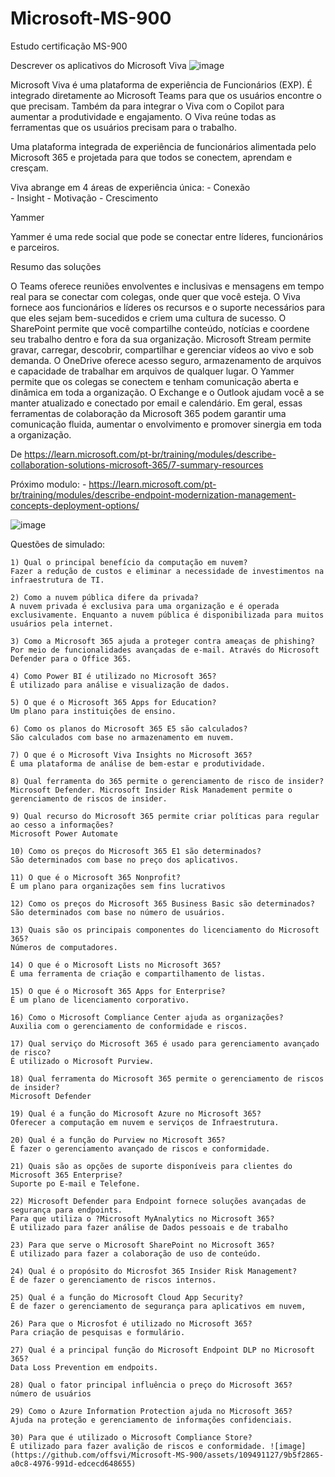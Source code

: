 # Microsoft-MS-900
Estudo certificação MS-900

 
Descrever os aplicativos do Microsoft Viva
![image](https://github.com/offsvi/Microsoft-MS-900/assets/109491127/6be39541-5ca5-41a4-ad97-af5a86deb29b) 


Microsoft Viva é uma plataforma de experiência de Funcionários (EXP). É integrado diretamente ao Microsoft Teams para que os usuários encontre o que precisam. Também da para integrar o Viva com o Copilot para aumentar a produtividade e engajamento. 
O Viva reúne todas as ferramentas que os usuários precisam para o trabalho.

Uma plataforma integrada de experiência de funcionários alimentada pelo Microsoft 365 e projetada para que todos se conectem, aprendam e cresçam.


Viva abrange em 4 áreas de experiência única:
	- Conexão  
	- Insight 
	- Motivação 
	- Crescimento

Yammer 

Yammer é uma rede social que pode se conectar entre líderes, funcionários e parceiros.


Resumo das soluções

O Teams oferece reuniões envolventes e inclusivas e mensagens em tempo real para se conectar com colegas, onde quer que você esteja. O Viva fornece aos funcionários e líderes os recursos e o suporte necessários para que eles sejam bem-sucedidos e criem uma cultura de sucesso. O SharePoint permite que você compartilhe conteúdo, notícias e coordene seu trabalho dentro e fora da sua organização. Microsoft Stream permite gravar, carregar, descobrir, compartilhar e gerenciar vídeos ao vivo e sob demanda. O OneDrive oferece acesso seguro, armazenamento de arquivos e capacidade de trabalhar em arquivos de qualquer lugar. O Yammer permite que os colegas se conectem e tenham comunicação aberta e dinâmica em toda a organização. O Exchange e o Outlook ajudam você a se manter atualizado e conectado por email e calendário. Em geral, essas ferramentas de colaboração da Microsoft 365 podem garantir uma comunicação fluida, aumentar o envolvimento e promover sinergia em toda a organização.

De <https://learn.microsoft.com/pt-br/training/modules/describe-collaboration-solutions-microsoft-365/7-summary-resources> 



Próximo modulo:
	- https://learn.microsoft.com/pt-br/training/modules/describe-endpoint-modernization-management-concepts-deployment-options/

![image](https://github.com/offsvi/Microsoft-MS-900/assets/109491127/ab4a357e-98ab-420d-bd9c-23dfbddb4a8d)


Questões de simulado:

	1) Qual o principal benefício da computação em nuvem?
	Fazer a redução de custos e eliminar a necessidade de investimentos na infraestrutura de TI.
	
	2) Como a nuvem pública difere da privada?
	A nuvem privada é exclusiva para uma organização e é operada exclusivamente. Enquanto a nuvem pública é disponibilizada para muitos usuários pela internet.
	
	3) Como a Microsoft 365 ajuda a proteger contra ameaças de phishing?
	Por meio de funcionalidades avançadas de e-mail. Através do Microsoft Defender para o Office 365.
	
	4) Como Power BI é utilizado no Microsoft 365?
	É utilizado para análise e visualização de dados. 
	
	5) O que é o Microsoft 365 Apps for Education?
	Um plano para instituições de ensino.
	
	6) Como os planos do Microsoft 365 E5 são calculados?
	São calculados com base no armazenamento em nuvem.
	
	7) O que é o Microsoft Viva Insights no Microsoft 365?
	É uma plataforma de análise de bem-estar e produtividade.
	
	8) Qual ferramenta do 365 permite o gerenciamento de risco de insider?
	Microsoft Defender. Microsoft Insider Risk Manadement permite o gerenciamento de riscos de insider.
	
	9) Qual recurso do Microsoft 365 permite criar políticas para regular ao cesso a informações?
	Microsoft Power Automate
	
	10) Como os preços do Microsoft 365 E1 são determinados? 
	São determinados com base no preço dos aplicativos. 
	
	11) O que é o Microsoft 365 Nonprofit?
	É um plano para organizações sem fins lucrativos
	
	12) Como os preços do Microsoft 365 Business Basic são determinados? 
	São determinados com base no número de usuários.
	
	13) Quais são os principais componentes do licenciamento do Microsoft 365?
	Números de computadores.
	
	14) O que é o Microsoft Lists no Microsoft 365?
	É uma ferramenta de criação e compartilhamento de listas. 
	
	15) O que é o Microsoft 365 Apps for Enterprise?
	É um plano de licenciamento corporativo.
	
	16) Como o Microsoft Compliance Center ajuda as organizações?
	Auxilia com o gerenciamento de conformidade e riscos.

	17) Qual serviço do Microsoft 365 é usado para gerenciamento avançado de risco?
	É utilizado o Microsoft Purview.
	
	18) Qual ferramenta do Microsoft 365 permite o gerenciamento de riscos de insider?
	Microsoft Defender
	
	19) Qual é a função do Microsoft Azure no Microsoft 365?
	Oferecer a computação em nuvem e serviços de Infraestrutura.
	
	20) Qual é a função do Purview no Microsoft 365?
	É fazer o gerenciamento avançado de riscos e conformidade.
	
	21) Quais são as opções de suporte disponíveis para clientes do Microsoft 365 Enterprise?
	Suporte po E-mail e Telefone.
	
	22) Microsoft Defender para Endpoint fornece soluções avançadas de segurança para endpoints.
	Para que utiliza o ?Microsoft MyAnalytics no Microsoft 365?
	É utilizado para fazer análise de Dados pessoais e de trabalho 
	
	23) Para que serve o Microsoft SharePoint no Microsoft 365?
	É utilizado para fazer a colaboração de uso de conteúdo.
	
	24) Qual é o propósito do Microsfot 365 Insider Risk Management?
	É de fazer o gerenciamento de riscos internos.
	
	25) Qual é a função do Microsoft Cloud App Security?
	É de fazer o gerenciamento de segurança para aplicativos em nuvem,
	
	26) Para que o Microsfot é utilizado no Microsoft 365?
	Para criação de pesquisas e formulário.
	
	27) Qual é a principal função do Microsoft Endpoint DLP no Microsoft 365?
	Data Loss Prevention em endpoits.
	
	28) Qual o fator principal influência o preço do Microsoft 365?
	número de usuários
	
	29) Como o Azure Information Protection ajuda no Microsoft 365?
	Ajuda na proteção e gerenciamento de informações confidenciais.
	
	30) Para que é utilizado o Microsoft Compliance Store?
	É utilizado para fazer avalição de riscos e conformidade. ![image](https://github.com/offsvi/Microsoft-MS-900/assets/109491127/9b5f2865-a0c8-4976-991d-edcecd648655)

